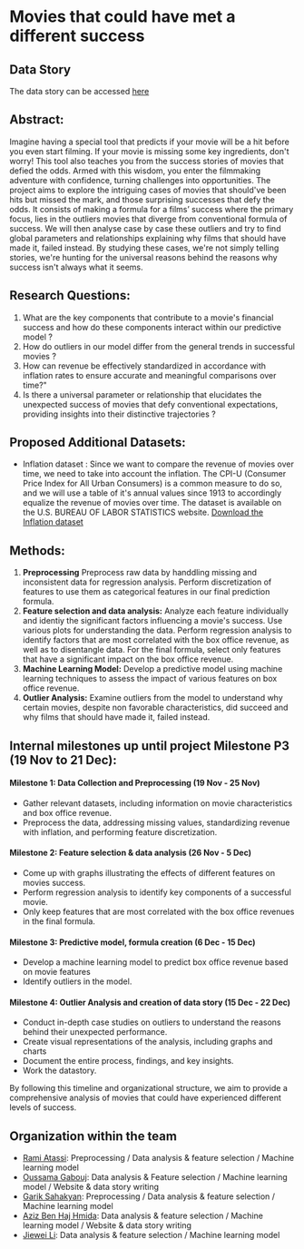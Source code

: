 # Movies that could have met a different success

## Data Story
The data story can be accessed [here](https://ousso11.github.io/ADAFlix)

## Abstract:
Imagine having a special tool that predicts if your movie will be a hit before you even start filming. If your movie is missing some key ingredients, don't worry! This tool also teaches you from the success stories of movies that defied the odds. Armed with this wisdom, you enter the filmmaking adventure with confidence, turning challenges into opportunities. The project aims to explore the intriguing cases of movies  that should've been hits but missed the mark, and those surprising successes that defy the odds.  It consists of making a formula for a films’ success where the primary focus, lies in the outliers movies that diverge from conventional formula of success. We will then analyse case by case these outliers and try to find  global parameters and relationships explaining why films that should have made it, failed instead. By studying these cases, we're not simply telling stories, we're hunting for the universal reasons behind the reasons why success isn't always what it seems.

## Research Questions:

1. What are the key components that contribute to a movie's financial success  and how do these components interact within our predictive model ?
2. How do outliers in our model differ from the general trends in successful movies ?
3. How can revenue be effectively standardized in accordance with inflation rates to ensure accurate and meaningful comparisons over time?"
4. Is there a universal parameter or relationship that elucidates the unexpected success of movies that defy conventional expectations, providing insights into their distinctive trajectories ?

## Proposed Additional Datasets:
- Inflation dataset : Since we want to compare the revenue of movies over time, we need to take into account the inflation. The CPI-U (Consumer Price Index for All Urban Consumers) is a common measure to do so, and we will use a table of it's annual values since 1913 to accordingly equalize the revenue of movies over time. 
The dataset is available on the U.S. BUREAU OF LABOR STATISTICS website. [Download the Inflation dataset](https://data.bls.gov/timeseries/CUUR0000SA0?years_option=all_years)


## Methods:
1. **Preprocessing** Preprocess raw data by handdling missing and inconsistent data for regression analysis. Perform discretization of features to use them as categorical features in our final prediction formula.
2. **Feature selection and data analysis:** Analyze each feature individually and identiy the significant factors influencing a movie's success. Use various plots for understanding the data. Perform regression analysis to identify factors that are most correlated with the box office revenue, as well as to disentangle data. For the final formula, select only features that have a significant impact on the box office revenue.
3. **Machine Learning Model:** Develop a predictive model using machine learning techniques to assess the impact of various features on box office revenue.
4. **Outlier Analysis:** Examine outliers from the model to understand why certain movies, despite non favorable characteristics, did succeed and why  films that should have made it, failed instead.

##  Internal milestones up until project Milestone P3 (19 Nov to 21 Dec):
#### Milestone 1: Data Collection and Preprocessing (19 Nov - 25 Nov)
- Gather relevant datasets, including information on movie characteristics and box office revenue.
- Preprocess the data, addressing missing values, standardizing revenue with inflation, and performing feature discretization.

#### Milestone 2: Feature selection & data analysis (26 Nov - 5 Dec)
- Come up with graphs illustrating the effects of different features on movies success.
- Perform regression analysis to identify key components of a successful movie.
- Only keep features that are most correlated with the box office revenues in the final formula.

#### Milestone 3: Predictive model, formula creation (6 Dec - 15 Dec)
- Develop a machine learning model to predict box office revenue based on movie features
- Identify outliers in the model.


#### Milestone 4: Outlier Analysis and creation of data story (15 Dec - 22 Dec)
- Conduct in-depth case studies on outliers to understand the reasons behind their unexpected performance.
- Create visual representations of the analysis, including graphs and charts
- Document the entire process, findings, and key insights.
- Work the datastory.


By following this timeline and organizational structure, we aim to provide a comprehensive analysis of movies that could have experienced different levels of success.

## Organization within the team

- [Rami Atassi](https://github.com/RamiATASSI): Preprocessing / Data analysis & feature selection / Machine learning model
- [Oussama Gabouj](https://github.com/Ousso11): Data analysis & Feature selection / Machine learning model / Website & data story writing
- [Garik Sahakyan](https://github.com/garikSahakayan): Preprocessing / Data analysis & feature selection / Machine learning model
- [Aziz Ben Haj Hmida](https://github.com/azizbenhaj): Data analysis & feature selection / Machine learning model / Website & data story writing
- [Jiewei Li](https://github.com/lijw0418): Data analysis & feature selection / Machine learning model